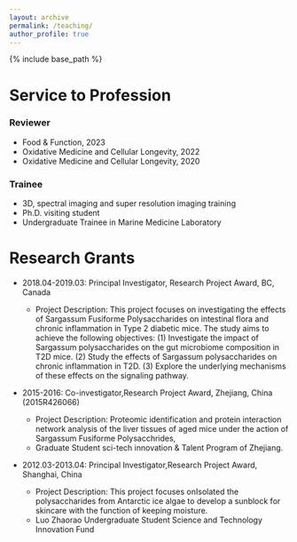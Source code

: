 ```yaml
---
layout: archive
permalink: /teaching/
author_profile: true
---
```


{% include base_path %}

Service to Profession
=======

### Reviewer ###

* Food & Function, 2023
* Oxidative Medicine and Cellular Longevity, 2022
* Oxidative Medicine and Cellular Longevity, 2020

### Trainee ###
* 3D, spectral imaging and super resolution imaging training
* Ph.D. visiting student
* Undergraduate Trainee in Marine Medicine Laboratory

Research Grants
======
* 2018.04-2019.03: Principal Investigator, Research Project Award, BC, Canada
  * Project Description: This project focuses on investigating the effects of Sargassum Fusiforme Polysaccharides on intestinal flora and chronic inflammation in Type 2  diabetic mice. The study aims to achieve the following objectives: (1) Investigate the impact of Sargassum polysaccharides on the gut microbiome composition in T2D mice. (2) Study the effects of Sargassum polysaccharides on chronic inflammation in T2D. (3) Explore the underlying mechanisms of these effects on the signaling pathway.

* 2015-2016: Co-investigator,Research Project Award, Zhejiang, China (2015R426066)
  * Project Description: Proteomic identification and protein interaction network analysis of the liver tissues of aged mice under the action of Sargassum Fusiforme Polysacchrides, 
  * Graduate Student sci-tech innovation & Talent Program of Zhejiang.
  
* 2012.03-2013.04: Principal Investigator,Research Project Award, Shanghai, China
  * Project Description: This project focuses onIsolated the polysaccharides from Antarctic ice algae to develop a sunblock for skincare with the function of keeping moisture.
  * Luo Zhaorao Undergraduate Student Science and Technology Innovation Fund
